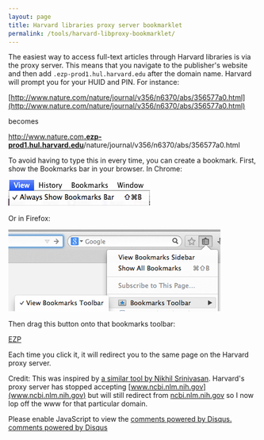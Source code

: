 ```yaml
---
layout: page
title: Harvard libraries proxy server bookmarklet
permalink: /tools/harvard-libproxy-bookmarklet/
---
```


The easiest way to access full-text articles through Harvard libraries is via the proxy server. This means that you navigate to the publisher's website and then add `.ezp-prod1.hul.harvard.edu` after the domain name. Harvard will prompt you for your HUID and PIN. For instance:

[http://www.nature.com/nature/journal/v356/n6370/abs/356577a0.html](http://www.nature.com/nature/journal/v356/n6370/abs/356577a0.html)

becomes

<a href="http://www.nature.com.ezp-prod1.hul.harvard.edu/nature/journal/v356/n6370/abs/356577a0.html">http://www.nature.com<b><u>.ezp-prod1.hul.harvard.edu</u></b>/nature/journal/v356/n6370/abs/356577a0.html</a>

To avoid having to type this in every time, you can create a bookmark. First, show the Bookmarks bar in your browser. In Chrome:

![How to show the bookmarks bar in Chrome](/media/2014/08/chrome-show-bookmarks-bar.png)

Or in Firefox:

![How to show the bookmarks toolbar in Firefox](/media/2014/08/firefox-show-bookmarks-toolbar.png)

Then drag this button onto that bookmarks toolbar:

<a class="btn" href="javascript:arr=location.href.split('/');if(arr[2]=='www.ncbi.nlm.nih.gov'){arr[2]='ncbi.nlm.nih.gov';};arr[2]=arr[2]+'.ezp-prod1.hul.harvard.edu';location.assign(arr.join('/'));">EZP</a>

Each time you click it, it will redirect you to the same page on the Harvard proxy server.

Credit: This was inspired by [a similar tool by Nikhil Srinivasan](http://nikhilsrinivasan.github.io/harvard-fulltext-bookmarklet/). Harvard's proxy server has stopped accepting [www.ncbi.nlm.nih.gov](www.ncbi.nlm.nih.gov) but will still redirect from [ncbi.nlm.nih.gov](ncbi.nlm.nih.gov) so I now lop off the www for that particular domain.

<div id="disqus_thread"></div>
<script type="text/javascript">
    /* * * CONFIGURATION VARIABLES: EDIT BEFORE PASTING INTO YOUR WEBPAGE * * */
    var disqus_shortname = 'cureffi'; // required: replace example with your forum shortname

    /* * * DON'T EDIT BELOW THIS LINE * * */
    (function() {
        var dsq = document.createElement('script'); dsq.type = 'text/javascript'; dsq.async = true;
        dsq.src = '//' + disqus_shortname + '.disqus.com/embed.js';
        (document.getElementsByTagName('head')[0] || document.getElementsByTagName('body')[0]).appendChild(dsq);
    })();
</script>
<noscript>Please enable JavaScript to view the <a href="http://disqus.com/?ref_noscript">comments powered by Disqus.</a></noscript>
<a href="http://disqus.com" class="dsq-brlink">comments powered by <span class="logo-disqus">Disqus</span></a>
